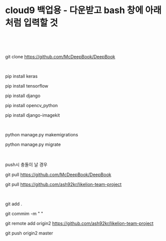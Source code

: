 

# cloud9 백업용 - 다운받고 bash 창에 아래처럼 입력할 것

​ 

​ 

git clone https://github.com/McDeepBook/DeepBook

​ 

pip install keras

pip install tensorflow

pip install django

pip install opencv_python

pip install django-imagekit

​ 

python manage.py makemigrations

python manage.py migrate

​ 

push시 충돌이 날 경우

git pull  https://github.com/McDeepBook/DeepBook

git pull  https://github.com/ash92kr/likelion-team-project

​ 

git add .

git commim -m "  "

git remote add origin2  https://github.com/ash92kr/likelion-team-project

git push origin2 master

